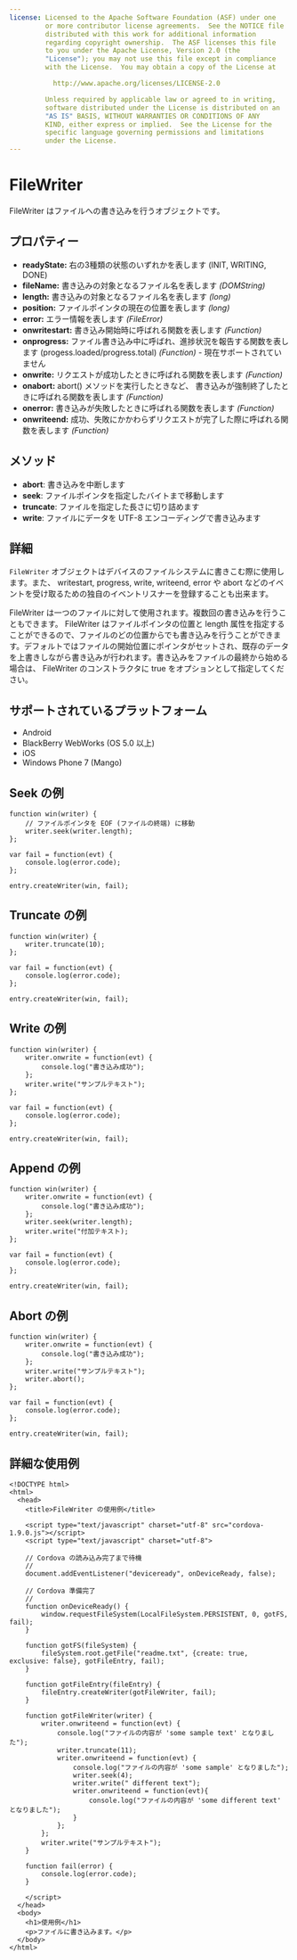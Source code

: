 ```yaml
---
license: Licensed to the Apache Software Foundation (ASF) under one
         or more contributor license agreements.  See the NOTICE file
         distributed with this work for additional information
         regarding copyright ownership.  The ASF licenses this file
         to you under the Apache License, Version 2.0 (the
         "License"); you may not use this file except in compliance
         with the License.  You may obtain a copy of the License at

           http://www.apache.org/licenses/LICENSE-2.0

         Unless required by applicable law or agreed to in writing,
         software distributed under the License is distributed on an
         "AS IS" BASIS, WITHOUT WARRANTIES OR CONDITIONS OF ANY
         KIND, either express or implied.  See the License for the
         specific language governing permissions and limitations
         under the License.
---
```


FileWriter
==========

FileWriter はファイルへの書き込みを行うオブジェクトです。

プロパティー
----------

- __readyState:__ 右の3種類の状態のいずれかを表します (INIT, WRITING, DONE)
- __fileName:__ 書き込みの対象となるファイル名を表します _(DOMString)_
- __length:__ 書き込みの対象となるファイル名を表します _(long)_
- __position:__ ファイルポインタの現在の位置を表します _(long)_
- __error:__ エラー情報を表します _(FileError)_
- __onwritestart:__ 書き込み開始時に呼ばれる関数を表します _(Function)_
- __onprogress:__ ファイル書き込み中に呼ばれ、進捗状況を報告する関数を表します (progess.loaded/progress.total) _(Function)_ - 現在サポートされていません
- __onwrite:__ リクエストが成功したときに呼ばれる関数を表します _(Function)_
- __onabort:__ abort() メソッドを実行したときなど、 書き込みが強制終了したときに呼ばれる関数を表します _(Function)_
- __onerror:__ 書き込みが失敗したときに呼ばれる関数を表します _(Function)_
- __onwriteend:__ 成功、失敗にかかわらずリクエストが完了した際に呼ばれる関数を表します _(Function)_

メソッド
-------

- __abort__: 書き込みを中断します
- __seek__: ファイルポインタを指定したバイトまで移動します
- __truncate__: ファイルを指定した長さに切り詰めます
- __write__: ファイルにデータを UTF-8 エンコーディングで書き込みます

詳細
-------

`FileWriter` オブジェクトはデバイスのファイルシステムに書きこむ際に使用します。また、 writestart, progress, write, writeend, error や abort などのイベントを受け取るための独自のイベントリスナーを登録することも出来ます。

FileWriter は一つのファイルに対して使用されます。複数回の書き込みを行うこともできます。 FileWriter はファイルポインタの位置と length 属性を指定することができるので、ファイルのどの位置からでも書き込みを行うことができます。デフォルトではファイルの開始位置にポインタがセットされ、既存のデータを上書きしながら書き込みが行われます。書き込みをファイルの最終から始める場合は、 FileWriter のコンストラクタに true をオプションとして指定してください。

サポートされているプラットフォーム
-------------------

- Android
- BlackBerry WebWorks (OS 5.0 以上)
- iOS
- Windows Phone 7 (Mango)

Seek の例
------------------------------

    function win(writer) {
        // ファイルポインタを EOF (ファイルの終端) に移動
        writer.seek(writer.length);
    };

    var fail = function(evt) {
        console.log(error.code);
    };

    entry.createWriter(win, fail);

Truncate の例
--------------------------

    function win(writer) {
        writer.truncate(10);
    };

    var fail = function(evt) {
        console.log(error.code);
    };

    entry.createWriter(win, fail);

Write の例
-------------------

    function win(writer) {
        writer.onwrite = function(evt) {
            console.log("書き込み成功");
        };
        writer.write("サンプルテキスト");
    };

    var fail = function(evt) {
        console.log(error.code);
    };

    entry.createWriter(win, fail);

Append の例
--------------------

    function win(writer) {
        writer.onwrite = function(evt) {
            console.log("書き込み成功");
        };
        writer.seek(writer.length);
        writer.write("付加テキスト);
    };

    var fail = function(evt) {
        console.log(error.code);
    };

    entry.createWriter(win, fail);

Abort の例
-------------------

    function win(writer) {
        writer.onwrite = function(evt) {
            console.log("書き込み成功");
        };
        writer.write("サンプルテキスト");
        writer.abort();
    };

    var fail = function(evt) {
        console.log(error.code);
    };

    entry.createWriter(win, fail);

詳細な使用例
------------
    <!DOCTYPE html>
    <html>
      <head>
        <title>FileWriter の使用例</title>

        <script type="text/javascript" charset="utf-8" src="cordova-1.9.0.js"></script>
        <script type="text/javascript" charset="utf-8">

        // Cordova の読み込み完了まで待機
        //
        document.addEventListener("deviceready", onDeviceReady, false);

        // Cordova 準備完了
        //
        function onDeviceReady() {
            window.requestFileSystem(LocalFileSystem.PERSISTENT, 0, gotFS, fail);
        }

        function gotFS(fileSystem) {
            fileSystem.root.getFile("readme.txt", {create: true, exclusive: false}, gotFileEntry, fail);
        }

        function gotFileEntry(fileEntry) {
            fileEntry.createWriter(gotFileWriter, fail);
        }

        function gotFileWriter(writer) {
            writer.onwriteend = function(evt) {
                console.log("ファイルの内容が 'some sample text' となりました");
                writer.truncate(11); 
                writer.onwriteend = function(evt) {
                    console.log("ファイルの内容が 'some sample' となりました");
                    writer.seek(4);
                    writer.write(" different text");
                    writer.onwriteend = function(evt){
                        console.log("ファイルの内容が 'some different text' となりました");
                    }
                };
            };
            writer.write("サンプルテキスト");
        }

        function fail(error) {
            console.log(error.code);
        }

        </script>
      </head>
      <body>
        <h1>使用例</h1>
        <p>ファイルに書き込みます。</p>
      </body>
    </html>
